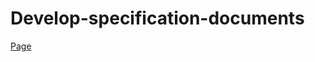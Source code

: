 # Develop-specification-documents
<a href="http://redrockteam.github.io/Develop-specification-documents/">Page</a>
